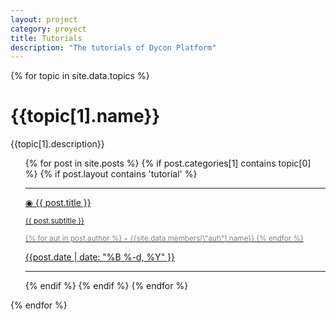 ```yaml
---
layout: project
category: proyect
title: Tutorials
description: "The tutorials of Dycon Platform"
---
```



{% for topic in site.data.topics %}
<h1>{{topic[1].name}}</h1>
<p>{{topic[1].description}}</p>


<div id="wrapper">
<ul>
{% for post in site.posts %}
{% if post.categories[1] contains topic[0] %}
{% if post.layout contains 'tutorial' %}
<hr>
<li style="list-style-type:none">
    <div  class="post-preview">
            <a href="{{ post.url | prepend: site.baseurl }}" style="display: block">
            <p class="post-title"> &#9673; {{ post.title }} <small><p class="post-subtitle">{{ post.subtitle }}</p></small></p>
                <small style="color:grey">
                            {% for aut in post.author %}
                            &#9702; {{site.data.members[\"aut\"].name}} 
                            {% endfor %}
                </small>
            <p>{{post.date | date: "%B %-d, %Y" }}</p>    
            </a>
    </div>
</li>
<hr>
{% endif %}
{% endif %}
{% endfor %}
</ul> 
</div>

{% endfor %}
